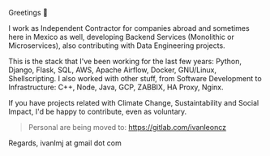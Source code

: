 Greetings 👋

I work as Independent Contractor for companies abroad and sometimes here in Mexico as well, developing Backend Services (Monolithic or Microservices), also contributing with Data Engineering projects.

This is the stack that I've been working for the last few years: Python, Django, Flask, SQL, AWS, Apache Airflow, Docker, GNU/Linux, Shellscripting.
I also worked with other stuff, from Software Development to Infrastructure: C++, Node, Java, GCP, ZABBIX, HA Proxy, Nginx.

If you have projects related with Climate Change, Sustaintability and Social Impact, I'd be happy to contribute, even as voluntary.

> Personal are being moved to: https://gitlab.com/ivanleoncz

Regards,
ivanlmj at gmail dot com
